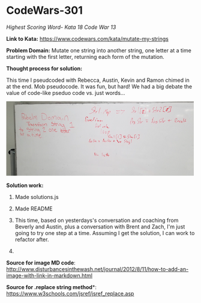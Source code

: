 # CodeWars-301
*Highest Scoring Word- Kata 18 Code War 13*

**Link to Kata:** 
https://www.codewars.com/kata/mutate-my-strings

**Problem Domain:** Mutate one string into another string, one letter at a time starting with the first letter, returning each form of the mutation. 

**Thought process for solution:**

This time I pseudcoded with Rebecca, Austin, Kevin and Ramon chimed in at the end. Mob pseudocode. It was fun, but hard! We had a big debate the value of code-like pseduo code vs. just words...

![Pseudo Code Whiteboard](Group_Pseudo.png)

**Solution work:**
1. Made solutions.js

2. Made README

3. This time, based on yesterdays's conversation and coaching from Beverly and Austin, plus a conversation with Brent and Zach, I'm just going to try one step at a time. Assuming I get the solution, I can work to refactor after. 

4. 



**Source for image MD code**: http://www.disturbancesinthewash.net/journal/2012/8/11/how-to-add-an-image-with-link-in-markdown.html

**Source for .replace string method***:
https://www.w3schools.com/jsref/jsref_replace.asp